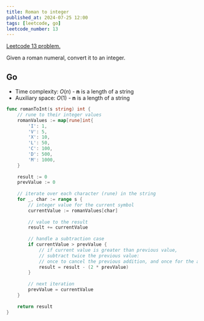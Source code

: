 ```yaml
---
title: Roman to integer
published_at: 2024-07-25 12:00
tags: [leetcode, go]
leetcode_number: 13
---
```


[Leetcode 13 problem.](https://leetcode.com/problems/roman-to-integer/)

Given a roman numeral, convert it to an integer.

## Go

- Time complexity: $O(n)$ - **n** is a length of a string
- Auxiliary space: $O(1)$ - **n** is a length of a string

```go
func romanToInt(s string) int {
	// rune to their integer values
	romanValues := map[rune]int{
		'I': 1,
		'V': 5,
		'X': 10,
		'L': 50,
		'C': 100,
		'D': 500,
		'M': 1000,
	}
	
	result := 0
	prevValue := 0
	
	// iterate over each character (rune) in the string
	for _, char := range s {
		// integer value for the current symbol
		currentValue := romanValues[char]
		
		// value to the result
		result += currentValue
		
		// handle a subtraction case
		if currentValue > prevValue {
			// if current value is greater than previous value,
			// subtract twice the previous value:
			// once to cancel the previous addition, and once for the actual subtraction
			result = result - (2 * prevValue)
		}
		
		// next iteration
		prevValue = currentValue
	}
	
	return result
}
```
